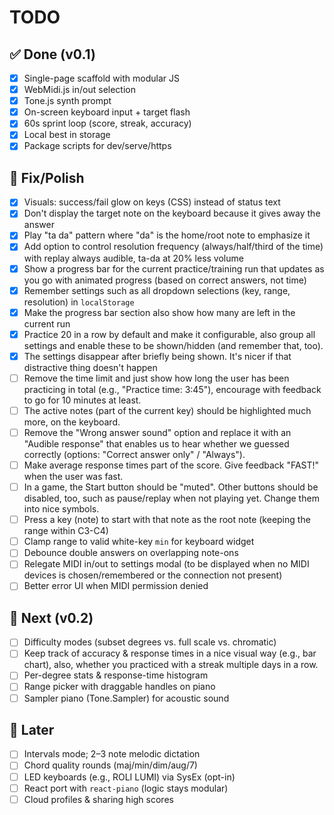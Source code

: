 # TODO

## ✅ Done (v0.1)
- [x] Single-page scaffold with modular JS
- [x] WebMidi.js in/out selection
- [x] Tone.js synth prompt
- [x] On-screen keyboard input + target flash
- [x] 60s sprint loop (score, streak, accuracy)
- [x] Local best in storage
- [x] Package scripts for dev/serve/https

## 🧰 Fix/Polish
- [x] Visuals: success/fail glow on keys (CSS) instead of status text
- [x] Don't display the target note on the keyboard because it gives away the answer
- [x] Play "ta da" pattern where "da" is the home/root note to emphasize it
- [x] Add option to control resolution frequency (always/half/third of the time) with replay always audible, ta-da at 20% less volume
- [x] Show a progress bar for the current practice/training run that updates as you go with animated progress (based on correct answers, not time)
- [x] Remember settings such as all dropdown selections (key, range, resolution) in `localStorage`
- [x] Make the progress bar section also show how many are left in the current run
- [x] Practice 20 in a row by default and make it configurable, also group all settings and enable these to be shown/hidden (and remember that, too).
- [x] The settings disappear after briefly being shown. It's nicer if that distractive thing doesn't happen
- [ ] Remove the time limit and just show how long the user has been practicing in total (e.g., "Practice time: 3:45"), encourage with feedback to go for 10 minutes at least.
- [ ] The active notes (part of the current key) should be highlighted much more, on the keyboard.
- [ ] Remove the "Wrong answer sound" option and replace it with an "Audible response" that enables us to hear whether we guessed correctly (options: "Correct answer only" / "Always").
- [ ] Make average response times part of the score. Give feedback "FAST!" when the user was fast.
- [ ] In a game, the Start button should be "muted". Other buttons should be disabled, too, such as pause/replay when not playing yet. Change them into nice symbols. 
- [ ] Press a key (note) to start with that note as the root note (keeping the range within C3-C4)
- [ ] Clamp range to valid white-key `min` for keyboard widget
- [ ] Debounce double answers on overlapping note-ons
- [ ] Relegate MIDI in/out to settings modal (to be displayed when no MIDI devices is chosen/remembered or the connection not present)
- [ ] Better error UI when MIDI permission denied

## 🎯 Next (v0.2)
- [ ] Difficulty modes (subset degrees vs. full scale vs. chromatic)
- [ ] Keep track of accuracy & response times in a nice visual way (e.g., bar chart), also, whether you practiced with a streak multiple days in a row.
- [ ] Per-degree stats & response-time histogram
- [ ] Range picker with draggable handles on piano
- [ ] Sampler piano (Tone.Sampler) for acoustic sound

## 🚀 Later
- [ ] Intervals mode; 2–3 note melodic dictation
- [ ] Chord quality rounds (maj/min/dim/aug/7)
- [ ] LED keyboards (e.g., ROLI LUMI) via SysEx (opt-in)
- [ ] React port with `react-piano` (logic stays modular)
- [ ] Cloud profiles & sharing high scores
